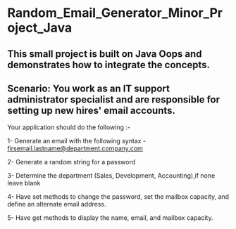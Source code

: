 # Random_Email_Generator_Minor_Project_Java
This small project is built on Java Oops and demonstrates how to integrate the concepts.
-----------------------------------------------------------------------------------------
Scenario: You work as an IT support administrator specialist and are responsible for setting up new hires' email accounts.
-----------------------------------------------------------------------------------------
Your application should do the following :-

1- Generate an email with the following syntax - firsemail.lastname@department.company.com

2- Generate a random string for a password

3- Determine the department (Sales, Development, Accounting),if none leave blank

4- Have set methods to change the password, set the mailbox capacity, and define an alternate email address.

5- Have get methods to display the name, email, and mailbox capacity.
